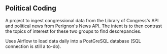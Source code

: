 ## Political Coding

A project to ingest congressional data from the Library of Congress's API and political news from Perignon's News API. The intent is to then contrast the topics of interest for these two groups to find descrepancies.

Uses Airflow to load data daily into a PostGreSQL database (SQL connection is still a to-do).
